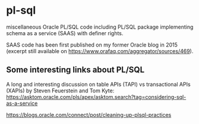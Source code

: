 # pl-sql
miscellaneous Oracle PL/SQL code including PL/SQL package implementing schema as a service (SAAS) with definer rights. 

SAAS code has been first published on my former Oracle blog in 2015 (excerpt still available on https://www.orafaq.com/aggregator/sources/469).

## Some interesting links about PL/SQL


A long and interesting discussion on table APIs (TAPI) vs transactional APIs (XAPIs) by Steven Feuerstein and Tom Kyte: 
https://asktom.oracle.com/pls/apex/asktom.search?tag=considering-sql-as-a-service

https://blogs.oracle.com/connect/post/cleaning-up-plsql-practices
